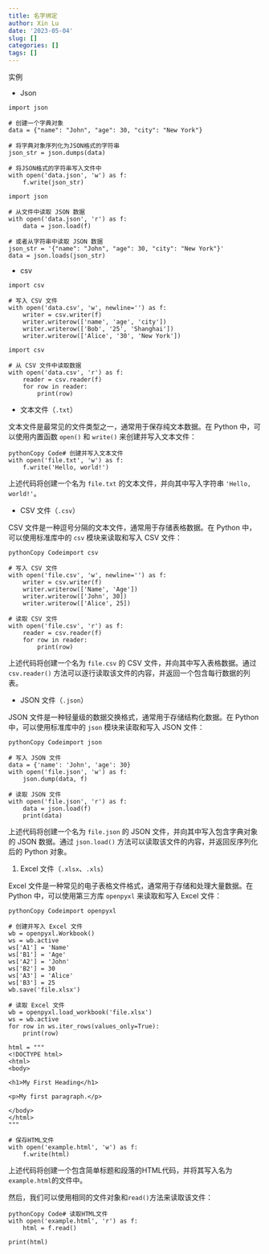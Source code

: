 ```yaml
---
title: 名字绑定
author: Xin Lu
date: '2023-05-04'
slug: []
categories: []
tags: []
---
```


实例

- Json

```
import json

# 创建一个字典对象
data = {"name": "John", "age": 30, "city": "New York"}

# 将字典对象序列化为JSON格式的字符串
json_str = json.dumps(data)

# 将JSON格式的字符串写入文件中
with open('data.json', 'w') as f:
    f.write(json_str)
```

```
import json

# 从文件中读取 JSON 数据
with open('data.json', 'r') as f:
    data = json.load(f)

# 或者从字符串中读取 JSON 数据
json_str = '{"name": "John", "age": 30, "city": "New York"}'
data = json.loads(json_str)
```

- csv

```
import csv

# 写入 CSV 文件
with open('data.csv', 'w', newline='') as f:
    writer = csv.writer(f)
    writer.writerow(['name', 'age', 'city'])
    writer.writerow(['Bob', '25', 'Shanghai'])
    writer.writerow(['Alice', '30', 'New York'])
```

```
import csv

# 从 CSV 文件中读取数据
with open('data.csv', 'r') as f:
    reader = csv.reader(f)
    for row in reader:
        print(row)
```

- 文本文件（`.txt`）

文本文件是最常见的文件类型之一，通常用于保存纯文本数据。在 Python 中，可以使用内置函数 `open()` 和 `write()` 来创建并写入文本文件：

```
pythonCopy Code# 创建并写入文本文件
with open('file.txt', 'w') as f:
    f.write('Hello, world!')
```

上述代码将创建一个名为 `file.txt` 的文本文件，并向其中写入字符串 `'Hello, world!'`。

- CSV 文件（`.csv`）

CSV 文件是一种逗号分隔的文本文件，通常用于存储表格数据。在 Python 中，可以使用标准库中的 `csv` 模块来读取和写入 CSV 文件：

```
pythonCopy Codeimport csv

# 写入 CSV 文件
with open('file.csv', 'w', newline='') as f:
    writer = csv.writer(f)
    writer.writerow(['Name', 'Age'])
    writer.writerow(['John', 30])
    writer.writerow(['Alice', 25])

# 读取 CSV 文件
with open('file.csv', 'r') as f:
    reader = csv.reader(f)
    for row in reader:
        print(row)
```

上述代码将创建一个名为 `file.csv` 的 CSV 文件，并向其中写入表格数据。通过 `csv.reader()` 方法可以逐行读取该文件的内容，并返回一个包含每行数据的列表。

- JSON 文件（`.json`）

JSON 文件是一种轻量级的数据交换格式，通常用于存储结构化数据。在 Python 中，可以使用标准库中的 `json` 模块来读取和写入 JSON 文件：

```
pythonCopy Codeimport json

# 写入 JSON 文件
data = {'name': 'John', 'age': 30}
with open('file.json', 'w') as f:
    json.dump(data, f)

# 读取 JSON 文件
with open('file.json', 'r') as f:
    data = json.load(f)
    print(data)
```

上述代码将创建一个名为 `file.json` 的 JSON 文件，并向其中写入包含字典对象的 JSON 数据。通过 `json.load()` 方法可以读取该文件的内容，并返回反序列化后的 Python 对象。

1. Excel 文件（`.xlsx`、`.xls`）

Excel 文件是一种常见的电子表格文件格式，通常用于存储和处理大量数据。在 Python 中，可以使用第三方库 `openpyxl` 来读取和写入 Excel 文件：

```
pythonCopy Codeimport openpyxl

# 创建并写入 Excel 文件
wb = openpyxl.Workbook()
ws = wb.active
ws['A1'] = 'Name'
ws['B1'] = 'Age'
ws['A2'] = 'John'
ws['B2'] = 30
ws['A3'] = 'Alice'
ws['B3'] = 25
wb.save('file.xlsx')

# 读取 Excel 文件
wb = openpyxl.load_workbook('file.xlsx')
ws = wb.active
for row in ws.iter_rows(values_only=True):
    print(row)
```

```
html = """
<!DOCTYPE html>
<html>
<body>

<h1>My First Heading</h1>

<p>My first paragraph.</p>

</body>
</html>
"""

# 保存HTML文件
with open('example.html', 'w') as f:
    f.write(html)
```

上述代码将创建一个包含简单标题和段落的HTML代码，并将其写入名为`example.html`的文件中。

然后，我们可以使用相同的文件对象和`read()`方法来读取该文件：

```
pythonCopy Code# 读取HTML文件
with open('example.html', 'r') as f:
    html = f.read()

print(html)
```